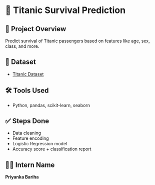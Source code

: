 # 🚢 Titanic Survival Prediction

## 📌 Project Overview
Predict survival of Titanic passengers based on features like age, sex, class, and more.

## 📂 Dataset
- [Titanic Dataset](https://www.kaggle.com/datasets/yasserh/titanic-dataset)

## 🛠️ Tools Used
- Python, pandas, scikit-learn, seaborn

## ✅ Steps Done
- Data cleaning
- Feature encoding
- Logistic Regression model
- Accuracy score + classification report

## 🙋‍♀️ Intern Name
**Priyanka Bariha**
